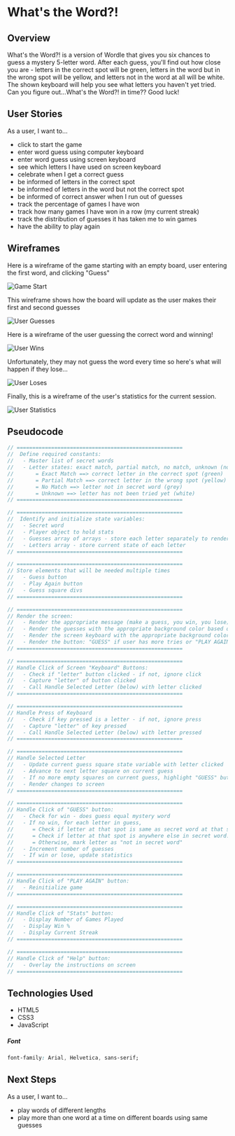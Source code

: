 # What's the Word?!

## Overview
What's the Word?! is a version of Wordle that gives you six chances to guess a mystery 5-letter word.  After each guess, you'll find out how close you are - letters in the correct spot will be green, letters in the word but in the wrong spot will be yellow, and letters not in the word at all will be white.  The shown keyboard will help you see what letters you haven't yet tried.  Can you figure out...What's the Word?! in time?? Good luck!

## User Stories
As a user, I want to...
  - click to start the game
  - enter word guess using computer keyboard
  - enter word guess using screen keyboard
  - see which letters I have used on screen keyboard
  - celebrate when I get a correct guess
  - be informed of letters in the correct spot
  - be informed of letters in the word but not the correct spot
  - be informed of correct answer when I run out of guesses
  - track the percentage of games I have won
  - track how many games I have won in a row (my current streak)
  - track the distribution of guesses it has taken me to win games
  - have the ability to play again

## Wireframes

Here is a wireframe of the game starting with an empty board, user entering the first word, and clicking "Guess"

![Game Start](wireframes/gameStart.png)

This wireframe shows how the board will update as the user makes their first and second guesses

![User Guesses](wireframes/userGuesses.png)

Here is a wireframe of the user guessing the correct word and winning!

![User Wins](wireframes/userWins.png)

Unfortunately, they may not guess the word every time so here's what will happen if they lose...

![User Loses](wireframes/userLoses.png)

Finally, this is a wireframe of the user's statistics for the current session.

![User Statistics](wireframes/userStats.png)


## Pseudocode

```js
// ===================================================== 
//  Define required constants:
//   - Master list of secret words
//   - Letter states: exact match, partial match, no match, unknown (not tried) with their associated background colors
//       = Exact Match ==> correct letter in the correct spot (green)
//       = Partial Match ==> correct letter in the wrong spot (yellow)
//       = No Match ==> letter not in secret word (grey)
//       = Unknown ==> letter has not been tried yet (white)
// ===================================================== 

// ===================================================== 
//  Identify and initialize state variables:
//   - Secret word
//   - Player object to hold stats
//   - Guesses array of arrays - store each letter separately to render easier
//   - Letters array - store current state of each letter
// ===================================================== 

// ===================================================== 
// Store elements that will be needed multiple times
//   - Guess button
//   - Play Again button
//   - Guess square divs
// ===================================================== 

// ===================================================== 
// Render the screen:
//   - Render the appropriate message (make a guess, you win, you lose)
//   - Render the guesses with the appropriate background color based on the guess's state (exact match, partial match, no match, unknown - not tried)
//   - Render the screen keyboard with the appropriate background color based on the letter's state (exact match, partial match, no match, unknown - not tried)
//   - Render the button: "GUESS" if user has more tries or "PLAY AGAIN" if they lost
// ===================================================== 

// ===================================================== 
// Handle Click of Screen "Keyboard" Buttons:
//   - Check if "letter" button clicked - if not, ignore click
//   - Capture "letter" of button clicked
//   - Call Handle Selected Letter (below) with letter clicked
// ===================================================== 

// ===================================================== 
// Handle Press of Keyboard
//   - Check if key pressed is a letter - if not, ignore press
//   - Capture "letter" of key pressed
//   - Call Handle Selected Letter (below) with letter pressed
// ===================================================== 

// ===================================================== 
// Handle Selected Letter
//   - Update current guess square state variable with letter clicked
//   - Advance to next letter square on current guess
//   - If no more empty squares on current guess, highlight "GUESS" button
//   - Render changes to screen
// ===================================================== 

// ===================================================== 
// Handle Click of "GUESS" button:
//   - Check for win - does guess equal mystery word
//   - If no win, for each letter in guess, 
//      = Check if letter at that spot is same as secret word at that spot.  If so, mark letter as "exact match"
//      = Check if letter at that spot is anywhere else in secret word.  If so, mark letter as "found but not exact match"
//      = Otherwise, mark letter as "not in secret word"
//   - Increment number of guesses
//   - If win or lose, update statistics
// ===================================================== 

// ===================================================== 
// Handle Click of "PLAY AGAIN" button:
//   - Reinitialize game
// ===================================================== 

// ===================================================== 
// Handle Click of "Stats" button:
//   - Display Number of Games Played
//   - Display Win %
//   - Display Current Streak
// ===================================================== 

// ===================================================== 
// Handle Click of "Help" button:
//   - Overlay the instructions on screen
// ===================================================== 
```



## Technologies Used
- HTML5
- CSS3
- JavaScript

##### Font
```css
font-family: Arial, Helvetica, sans-serif;
```

## Next Steps
As a user, I want to...
  - play words of different lengths
  - play more than one word at a time on different boards using same guesses
